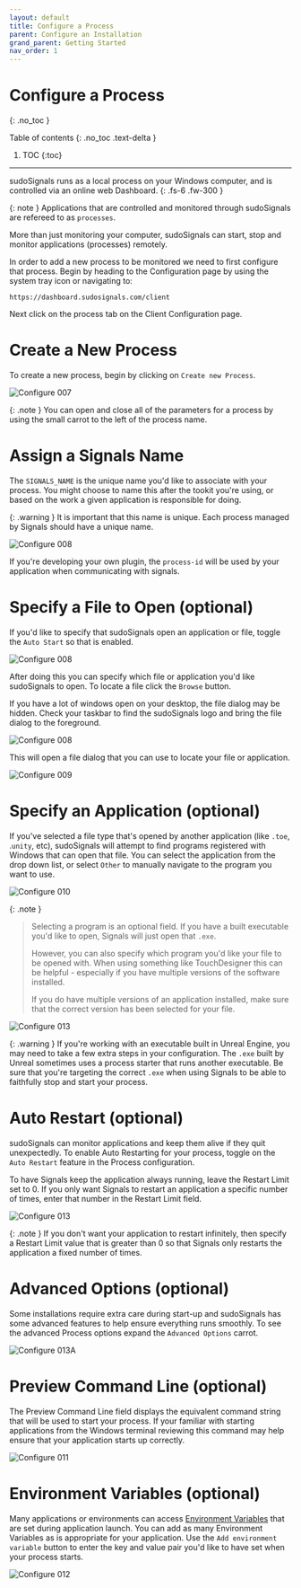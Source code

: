 ```yaml
---
layout: default
title: Configure a Process
parent: Configure an Installation
grand_parent: Getting Started
nav_order: 1
---
```


# Configure a Process
{: .no_toc }

Table of contents
{: .no_toc .text-delta }

1. TOC
{:toc}
---

sudoSignals runs as a local process on your Windows computer, and is controlled via an online web Dashboard.
{: .fs-6 .fw-300 }


{: note }
Applications that are controlled and monitored through sudoSignals are refereed to as `processes`. 

More than just monitoring your computer, sudoSignals can start, stop and monitor applications (processes) remotely.  

In order to add a new process to be monitored we need to first configure that process. Begin by heading to the Configuration page by using the system tray icon or navigating to:  

`https://dashboard.sudosignals.com/client`

Next click on the process tab on the Client Configuration page.


# Create a New Process

To create a new process, begin by clicking on `Create new Process`.

![Configure 007](../../../../assets/images/configure-installation/configure-007.png)

{: .note }
You can open and close all of the parameters for a process by using the small carrot to the left of the process name.


# Assign a Signals Name

The `SIGNALS_NAME` is the unique name you'd like to associate with your process. You might choose to name this after the tookit you're using, or based on the work a given application is responsible for doing. 

{: .warning }
It is important that this name is unique. Each process managed by Signals should have a unique name. 

![Configure 008](../../../../assets/images/configure-installation/configure-008.png)

If you're developing your own plugin, the `process-id` will be used by your application when communicating with signals. 

# Specify a File to Open (optional)

If you'd like to specify that sudoSignals open an application or file, toggle the `Auto Start` so that is enabled. 

![Configure 008](../../../../assets/images/configure-installation/configure-009.png)

After doing this you can specify which file or application you'd like sudoSignals to open. To locate a file click the `Browse` button.


If you have a lot of windows open on your desktop, the file dialog may be hidden. Check your taskbar to find the sudoSignals logo and bring the file dialog to the foreground.  

![Configure 008](../../../../assets/images/configure-installation/configure-009-file-tip.png)

This will open a file dialog that you can use to locate your file or application. 

![Configure 009](../../../../assets/images/configure-installation/configure-009-explorer.png)

# Specify an Application (optional)

If you've selected a file type that's opened by another application (like `.toe`, .`unity`, etc), sudoSignals will attempt to find programs registered with Windows that can open that file. You can select the application from the drop down list, or select `Other` to manually navigate to the program you want to use.

![Configure 010](../../../../assets/images/configure-installation/configure-010.png)

{: .note }
> Selecting a program is an optional field. If you have a built executable you'd like to open, Signals will just open that `.exe`. 
> 
> However, you can also specify which program you'd like your file to be opened with. When using something like TouchDesigner this can be helpful - especially if you have multiple versions of the software installed. 
> 
> If you do have multiple versions of an application installed, make sure that the correct version has been selected for your file.

![Configure 013](../../../../assets/images/configure-installation/configure-013.png)

{: .warning }
If you're working with an executable built in Unreal Engine, you may need to take a few extra steps in your configuration. The `.exe` built by Unreal sometimes uses a process starter that runs another executable. Be sure that you're targeting the correct `.exe` when using Signals to be able to faithfully stop and start your process.


# Auto Restart (optional)

sudoSignals can monitor applications and keep them alive if they quit unexpectedly. To enable Auto Restarting for your process, toggle on the `Auto Restart` feature in the Process configuration.

To have Signals keep the application always running, leave the Restart Limit set to 0. If you only want Signals to restart an application a specific number of times, enter that number in the Restart Limit field. 

![Configure 013](../../../../assets/images/configure-installation/configure-014.png)

{: .note }
If you don't want your application to restart infinitely, then specify a Restart Limit value that is greater than 0 so that Signals only restarts the application a fixed number of times.

# Advanced Options (optional)

Some installations require extra care during start-up and sudoSignals has some advanced features to help ensure everything runs smoothly. To see the advanced Process options expand the `Advanced Options` carrot. 

![Configure 013A](../../../../assets/images/configure-installation/configure-013a.png)

# Preview Command Line (optional)

The Preview Command Line field displays the equivalent command string that will be used to start your process. If your familiar with starting applications from the Windows terminal reviewing this command may help ensure that your application starts up correctly.

![Configure 011](../../../../assets/images/configure-installation/configure-011.png)

# Environment Variables (optional)

Many applications or environments can access [Environment Variables] that are set during application launch. You can add as many Environment Variables as is appropriate for your application. Use the `Add environment variable` button to enter the key and value pair you'd like to have set when your process starts.

![Configure 012](../../../../assets/images/configure-installation/configure-012.png)


<!-- links -->
[Environment Variables]: https://en.wikipedia.org/wiki/Environment_variable